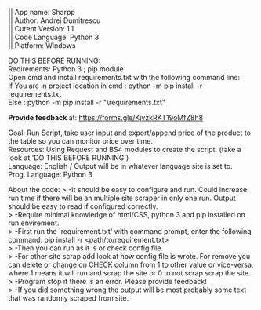 || App name: Sharpp  
|| Author: Andrei Dumitrescu  
|| Curent Version: 1.1  
|| Code Language: Python 3  
|| Platform: Windows  

DO THIS BEFORE RUNNING:  
	Reqirements: Python 3 ; pip  module  
	Open cmd and install requirements.txt with the following command line:   
	If You are in project location in cmd :	python -m pip install -r requirements.txt  
	Else :				python -m pip install -r "<path>\requirements.txt"  

**Provide feedback** at: https://forms.gle/KjvzkRKT19oMfZ8h8  

Goal: Run Script, take user input and export/append price of the product to the table so you can monitor price over time.  
Resources: Using Request and BS4 modules to create the script. (take a look at 'DO THIS BEFORE RUNNING')  
Language: English / Output will be in whatever language site is set to.  
Prog. Language: Python 3

About the code: 
	> -It should be easy to configure and run. Could increase run time if there will be
	an multiple site scraper in only one run. Output should be easy to read if configured correctly.  
	> -Require minimal knowledge of html/CSS, python 3 and pip installed on run envirement.  
	> -First run the 'requirement.txt' with command prompt, enter the following command: pip install -r <path/to/requirement.txt>  
	> -Then you can run as it is or check config file.  
	> -For other site scrap add look at how config file is wrote. For remove you can delete or change on CHECK column from 1 to 
	other value or vice-versa, where 1 means it will run and scrap the site or 0 to not scrap scrap the site.  
	> -Program stop if there is an error. Please provide feedback!  
	> -If you did something wrong the output will be most probably some text that was randomly scraped from site.  
